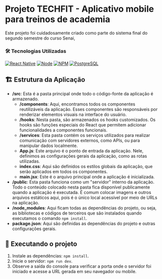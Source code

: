 # Projeto TECHFIT - Aplicativo mobile para treinos de academia

Este projeto foi cuidadosamente criado como parte do sistema final do segundo semestre do curso Senai, 

### 🛠️ Tecnologias Utilizadas

[![React Native](https://shields.io/badge/react-black?logo=react&style=for-the-badge)](https://reactnative.dev/)
[![Node](https://img.shields.io/badge/Node-20.12.2-green?logo=node)](https://nodejs.org/)
[![NPM](https://img.shields.io/badge/NPM-10.4.9-red?logo=npm)](https://www.npmjs.com/)
[![PostgreSQL](https://img.shields.io/badge/postgresql-4169e1?style=for-the-badge&logo=postgresql&logoColor=white)](https://www.postgresql.org/docs/)


## 🏗️ Estrutura da Aplicação

- **/src**: Esta é a pasta principal onde todo o código-fonte da aplicação é armazenado.
  - **/components**: Aqui, encontramos todos os componentes reutilizáveis da aplicação. Esses componentes são responsáveis por renderizar elementos visuais na interface do usuário.
  - **/hooks**: Nesta pasta, são armazenados os hooks customizados. Os hooks são funções especiais do React que permitem adicionar funcionalidades a componentes funcionais.
  - **/services**: Esta pasta contém os serviços utilizados para realizar comunicação com servidores externos, como APIs, ou para manipular dados localmente.
  - **App.js**: Este arquivo é o ponto de entrada da aplicação. Nele, definimos as configurações gerais da aplicação, como as rotas utilizadas.
  - **index.css**: Aqui são definidos os estilos globais da aplicação, que serão aplicados em todos os componentes.
  - **main.jsx**: Este é o arquivo principal onde a aplicação é inicializada.
- **/public**: Esta pasta funciona como um "servidor" interno da aplicação. Todo o conteúdo colocado nesta pasta fica disponível publicamente quando a aplicação é executada. É comum colocar imagens e outros arquivos estáticos aqui, pois é o único local acessível por meio de URLs na aplicação.
- **/node_modules**: Aqui ficam todas as dependências do projeto, ou seja, as bibliotecas e códigos de terceiros que são instalados quando executamos o comando `npm install`.
- **package.json**: Aqui são definidas as dependências do projeto e outras configurações gerais.


## 🚀 Executando o projeto

1. Instale as dependências: `npm install`.
2. Inicie o servidor: `npm run dev`.
3. Observe a saída do console para verificar a porta onde o servidor foi iniciado e acesse a URL gerada em seu navegador ou mobile.
